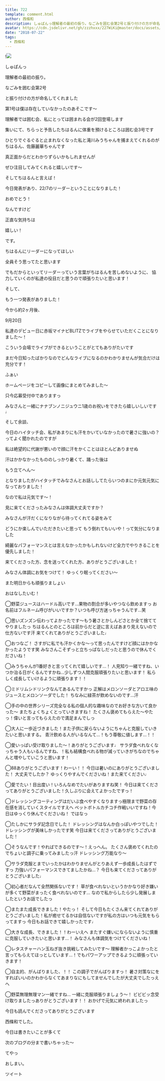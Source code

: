 ```yaml
---
title: 722
template: comment.html
author: 西條和
description: しゅぱんっ理解者の最初の振り。なごみを囲む会第2号と振り付けの方が命名してくれました...
avatar: https://cdn.jsdelivr.net/gh/zzzhxxx/227WiKi@master/docs/assets/photo/avatar/nagomi.jpg
date: "2018-07-22"
tags:
  - 西條和
---
```


!![](https://cdn.jsdelivr.net/gh/227WiKi/227WiKi-image@master/blog-image/nagomi-2018-07-22_1.jpg)














しゅぱんっ














理解者の最初の振り。











なごみを囲む会第2号











と振り付けの方が命名してくれました












第1号は僕は存在していなかったのあそこです〜













理解者では囲む会、私にとっては囲まれる会が2回登場します










集いにて、ちらっと予告したちはるんに体重を預けるところは囲む会3号です











ひとりでぐるぐると止まれなくなった私と滝川みうちゃんを捕まえてくれるのがちはるん、佐藤麗華ちゃんです











真正面からだとわかりずらいかもしれませんが









ぜひ注目してみてくれると嬉しいです〜












そしてちはるんと言えば！












今日発表があり、22/7のリーダーということになりました！












おめでとう！












なんですけど











正直な気持ちは















嬉しい！











です。










ちはるんにリーダーになってほしい











全員そう思ってたと思います










でもだからといってリーダーっていう言葉がちはるんを苦しめないように、
協力していくのが私達の役目だと思うので頑張りたいと思います！










そして、









もう一つ発表がありました！












今から約2ヶ月後、












9月20日












私達のデビュー日に赤坂マイナビBLITZでライブをやらせていただくことになりました〜！










こういう会場でライブができるということがとてもありがたいです








まだ今日知ったばかりなのでどんなライブになるのかわかりませんが気合だけは充分です！





















ふぁい









ホームページをコピーして画像にまとめてみました〜










只今応募受付中でありますっ












みなさんと一緒にナナブンノニジュウニ1歳のお祝いをできたら嬉しいしいです♩














そして余談、









今日のハイタッチ会、私があまりにも汗をかいていなかったので暑さに強いの？ってよく聞かれたのですが









私は絶望的に代謝が悪いので顔に汗をかくことはほとんどありませぬ











汗はかかなかったもののしっかり暑くて、踊った後は



もう立てへん〜








となりましたがハイタッチでみなさんとお話ししてたらいつのまにか元気元気になっておりました！









なので私は元気です〜！









見に来てくださったみなさんは体調大丈夫ですか？









みなさんが汗だくになりながら待ってくれてる姿をみて



どうにか楽しんでいただきたいと思って
もう倒れてもいいや！って気分になりました










綺麗なパフォーマンスとは言えなかったかもしれないけど全力でやりきることを優先しました！










来てくださった方、念を送ってくれた方、ありがとうございました！









みなさん体調にお気をつけて！
ゆっくり眠ってください〜








また明日からも頑張りましょい









おはなしたいむ！




◯野菜ジュースはハードル高いです…果物の割合が多いやつなら飲めますっ
お名前はフルネーム呼びがいいですか？いつも呼び方迷っちゃうんです…笑






◯思いズンズン伝わってよかったです〜もう暑さとかしんどさとか全て捨ててやりましたっ
ちはるんとのところは前からだと逆に言えばあまり見えないので仕方ないです汗
来てくれてありがとうございました♩






◯おつなご！
さすがに私でも汗かくかな〜って思ったんですけど顔にはかかなかったようです笑
みなさんこそずっと立ちっぱなしだったと思うので休んでくださいね！





◯みうちゃんが1番好きと言ってくれて嬉しいです…！
人見知り一緒ですね、いつか治る日がくるんですかね…少しずつ人間克服頑張りたいと思います！
私らしく成長していけるように頑張ります！！






◯ミドリムシドリンクなんてあるんですかっ
正解はメロンソーダとアロエ味のジュースとメロンソーダでした！
ちなみに緑茶が飲めないのです…汗







◯手の中の世界シリーズ完全なる私の個人的な趣味なのでお好きな方いて良かった〜
またちょくちょくとっていきますね！
たくさん褒めてもらえた〜やたっ！偉いと言ってもらえたので満足まんでしっ






◯大人に一歩近づきました！また子供に戻らないようにちゃんと克服していきたいと思いまする。
青汁飲める人がいるなんて…！もう尊敬に値します…！！





◯愛いっぱい受け取りました〜！ありがとうございます♩
サラダ食べれなくなっちゃう人もいるんですね、！私も結構食べれる物が減っていきがちなのでちゃんと増やしていこうと思います！







◯88ありがとうございます！わーい！！
今日は暑いのにありがとうございました！
大丈夫でしたか？
ゆっくりやすんでくださいね！また来てください♩








◯愛でたい！目出度い！いろんなめでたいがありますね笑！
今日は来てくださってありがとうございました！久しぶりに会えてよかったですっ！







◯ドレッシングコーティングはだいぶ食べやすくなりますっ極限まで野菜の存在感を消していくスタイルですえへ
ペットボトルカチコチ作戦いいですね！今日はゆっくり休んでくださいね！
ではなっ





◯たしかにサラダ記念日でした！
ドレッシングはなんか白っぽいやつでした！ドレッシングが美味しかったです笑
今日は来てくださってありがとうございました！






◯そうなんです！やればできるのです〜！えっへん。
たくさん褒めてくれたのでちょいと調子に乗ってみましたっ汗
ドレッシング万能なり〜







◯サラダ克服とまでいったかはわかりませんがとりあえず一歩成長したはずですっ
力強いパフォーマンスできてましたかね…？
今日も来てくださってありがとうございました♩







◯初心者だなんて全然関係ないです！
草が食べれないというかかなり好き嫌いが多くて野菜がまったく食べれないのです…
なので私からしたら少し発展しましたというお話でしたっ






◯またまた成長できました！やたっ！
そして今日もたくさん来てくれてありがとうございました！私が癒せてるかは自信ないですが私の方はいつも元気をもらってますっ
今日もお話できて嬉しかったです♩







◯大きな成長、できました！！わーいえへ
またすぐ嫌いにならないように慎重に克服していきたいと思います…！
みなさんも体調気をつけてくださいね！






◯レタスチャーハン玉ねぎ抜き挑戦してみたいです〜
理解者かっこよかったと言ってもらえてほっとしています…！でもパワーアップできるように頑張っていきます！








◯自主的、がんばりました、！！
この調子でがんばりますっ！
暑さ対策なにをすればいいのかわからなくてあまりなにもしてませんでしたが大丈夫でしたっえへ





◯野菜無理無理マン一緒ですね…
一緒に克服頑張りましょう〜！
ビビビッ念受け取りましたっありがとうございます！！
おかげで元気に終われましたっ















今日も読んでくださってありがとうございます












西條和でした。











今日は書きたいことが多くて







次のブログの分まで書いちゃった〜








てやっ








おしまい。


ツイート



